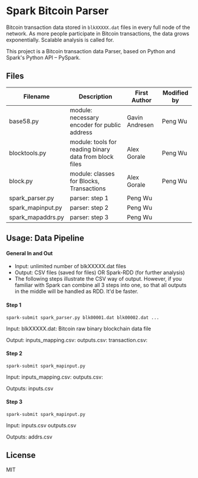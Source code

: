 # Spark Bitcoin Parser

Bitcoin transaction data stored in `blkXXXXX.dat` files in every full node of the network.
As more people participate in Bitcoin transactions, the data grows exponentially.
Scalable analysis is called for.

This project is a Bitcoin transaction data Parser, based on Python and Spark's Python API – PySpark.

## Files

Filename | Description | First Author | Modified by
------ | ------ | ------ | ------
base58.py | module: necessary encoder for public address | Gavin Andresen | Peng Wu
blocktools.py | module: tools for reading binary data from block files | Alex Gorale | Peng Wu
block.py | module: classes for Blocks, Transactions | Alex Gorale | Peng Wu
spark_parser.py | parser: step 1| Peng Wu |
spark_mapinput.py | parser: step 2 | Peng Wu |
spark_mapaddrs.py | parser: step 3 | Peng Wu |


## Usage: Data Pipeline

#### General In and Out
* Input: unlimited number of blkXXXXX.dat files
* Output: CSV files (saved for files) OR Spark-RDD (for further analysis)
* The following steps illustrate the CSV way of output.
However, if you familiar with Spark can combine all 3 steps into one,
so that all outputs in the middle will be handled as RDD. It'd be faster.

#### Step 1
```
spark-submit spark_parser.py blk00001.dat blk00002.dat ...
```
Input:
blkXXXXX.dat: Bitcoin raw binary blockchain data file

Output:
inputs_mapping.csv:
outputs.csv:
transaction.csv:

#### Step 2
```
spark-submit spark_mapinput.py
```

Input:
inputs_mapping.csv:
outputs.csv:

Outputs:
inputs.csv

#### Step 3
```
spark-submit spark_mapinput.py
```

Input:
inputs.csv
outputs.csv

Outputs:
addrs.csv

## License

MIT

